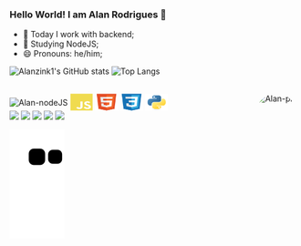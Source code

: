 ### Hello World! I am Alan Rodrigues 👋

- 🔭 Today I work with backend;
- 🌱 Studying NodeJS;
- 😄 Pronouns: he/him;

![Alanzink1's GitHub stats](https://github-readme-stats.vercel.app/api?username=alanzink1&theme=dark)
![Top Langs](https://github-readme-stats.vercel.app/api/top-langs/?username=alanzink1&theme=dark)

<div style="display: inline_block"><br>
  <img align="center" alt="Alan-nodeJS" height="30" width="40" src="https://images.g2crowd.com/uploads/product/image/social_landscape/social_landscape_f0b606abb6d19089febc9faeeba5bc05/nodejs-development-services.png">
  <img align="center" alt="Alan-Js" height="30" width="40" src="https://raw.githubusercontent.com/devicons/devicon/master/icons/javascript/javascript-plain.svg">
  <img align="center" alt="Alan-HTML" height="30" width="40" src="https://raw.githubusercontent.com/devicons/devicon/master/icons/html5/html5-original.svg">
  <img align="center" alt="Alan-CSS" height="30" width="40" src="https://raw.githubusercontent.com/devicons/devicon/master/icons/css3/css3-original.svg">
  <img align="center" alt="Alan-Python" height="30" width="40" src="https://raw.githubusercontent.com/devicons/devicon/master/icons/python/python-original.svg">
  <img align="right" alt="Alan-pic" height="150" style="border-radius:50px;" src="https://pbs.twimg.com/profile_images/1559680350128951301/VmzXSz7f_400x400.jpg">
</div>

  <div>
  <a href="https://instagram.com/alanjrs_" target="_blank"><img src="https://img.shields.io/badge/-Instagram-%23E4405F?style=for-the-badge&logo=instagram&logoColor=white" target="_blank"></a>
<!--  	<a href="https://www.twitch.tv/rafaballerinii" target="_blank"><img src="https://img.shields.io/badge/Twitch-9146FF?style=for-the-badge&logo=twitch&logoColor=white" target="_blank"></a> -->
<!--  <a href="https://discord.gg/wagxzStdcR" target="_blank"><img src="https://img.shields.io/badge/Discord-7289DA?style=for-the-badge&logo=discord&logoColor=white" target="_blank"></a>  -->
  <a href = "mailto:alanrod37831@gmail.com"><img src="https://img.shields.io/badge/Gmail-D14836?style=for-the-badge&logo=gmail&logoColor=white" target="_blank"></a>
<!--   <a href="https://www.linkedin.com/in/rafaella-ballerini-45875016a" target="_blank"><img src="https://img.shields.io/badge/-LinkedIn-%230077B5?style=for-the-badge&logo=linkedin&logoColor=white" target="_blank"></a>  -->
  <a href = "https://contate.me/alanrodrigues"><img src="https://img.shields.io/badge/WhatsApp-25D366?style=for-the-badge&logo=whatsapp&logoColor=white" target="_blank"></a>
  <a href = "https://codepen.io/alanzink1"><img src="https://img.shields.io/badge/Codepen-000000?style=for-the-badge&logo=codepen&logoColor=white" target="_blank"></a>
  <a href = "https://twitter.com/AlanJRS1_"><img src="https://img.shields.io/badge/Twitter-1DA1F2?style=for-the-badge&logo=twitter&logoColor=white" target="_blank"></a>
  
  </div>
  
![Snake animation](https://github.com/alanzink1/alanzink1/blob/output/github-contribution-grid-snake.svg) 
 
